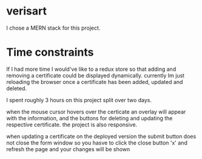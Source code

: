 # verisart

I chose a MERN stack for this project.

# Time constraints
If I had more time I would've like to a redux store so that adding and removing a certificate could be displayed dynamically.
currently Im just reloading the browser once a certificate has been added, updated and deleted. 


I spent roughly 3 hours on this project split over two days.


when the mouse cursor hovers over the certicate an overlay will appear with the information, and the buttons for deleting and updating the respective certificate. the project is also responsive.

when updating a certificate on the deployed version the submit button does not close the form window so you hasve to click the  close button 'x' and refresh the page and your changes will be shown  
